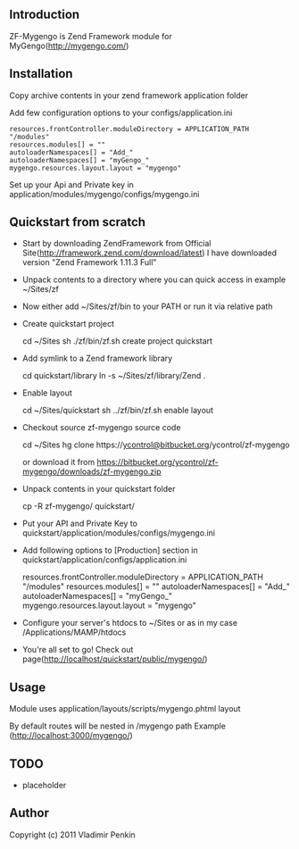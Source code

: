 ## Introduction
  ZF-Mygengo is Zend Framework module for MyGengo(<http://mygengo.com/>)
   
## Installation       
  Copy archive contents in your zend framework application folder
  
  Add few configuration options to your configs/application.ini
  
    resources.frontController.moduleDirectory = APPLICATION_PATH "/modules"
    resources.modules[] = ""
    autoloaderNamespaces[] = "Add_"    
    autoloaderNamespaces[] = "myGengo_"    
    mygengo.resources.layout.layout = "mygengo"  

  Set up your Api and Private key in application/modules/mygengo/configs/mygengo.ini
              
## Quickstart from scratch

  * Start by downloading ZendFramework from Official Site(<http://framework.zend.com/download/latest>)
    I have downloaded version "Zend Framework 1.11.3 Full"
  * Unpack contents to a directory where you can quick access in example ~/Sites/zf
  * Now either add ~/Sites/zf/bin to your PATH or run it via relative path
  * Create quickstart project
  
    cd ~/Sites
    sh ./zf/bin/zf.sh create project quickstart
    
  * Add symlink to a Zend framework library
    
    cd quickstart/library
    ln -s ~/Sites/zf/library/Zend .      
    
  * Enable layout
  
    cd ~/Sites/quickstart
    sh ../zf/bin/zf.sh enable layout
  
  * Checkout source zf-mygengo source code 
    
    cd ~/Sites
    hg clone https://ycontrol@bitbucket.org/ycontrol/zf-mygengo

    or download it from https://bitbucket.org/ycontrol/zf-mygengo/downloads/zf-mygengo.zip
    
  * Unpack contents in your quickstart folder
    
    cp -R zf-mygengo/ quickstart/
  
  * Put your API and Private Key to quickstart/application/modules/configs/mygengo.ini  
    
  * Add following options to [Production] section in quickstart/application/configs/application.ini    
    
    resources.frontController.moduleDirectory = APPLICATION_PATH "/modules"
    resources.modules[] = ""
    autoloaderNamespaces[] = "Add_"    
    autoloaderNamespaces[] = "myGengo_"    
    mygengo.resources.layout.layout = "mygengo"                            
    
  * Configure your server's htdocs to ~/Sites or as in my case /Applications/MAMP/htdocs
  
  * You're all set to go! Check out page(<http://localhost/quickstart/public/mygengo/>)

  
## Usage                                                          
  Module uses application/layouts/scripts/mygengo.phtml layout

  By default routes will be nested in /mygengo path
  Example (<http://localhost:3000/mygengo/>)

## TODO               
* placeholder

## Author
Copyright (c) 2011 Vladimir Penkin
